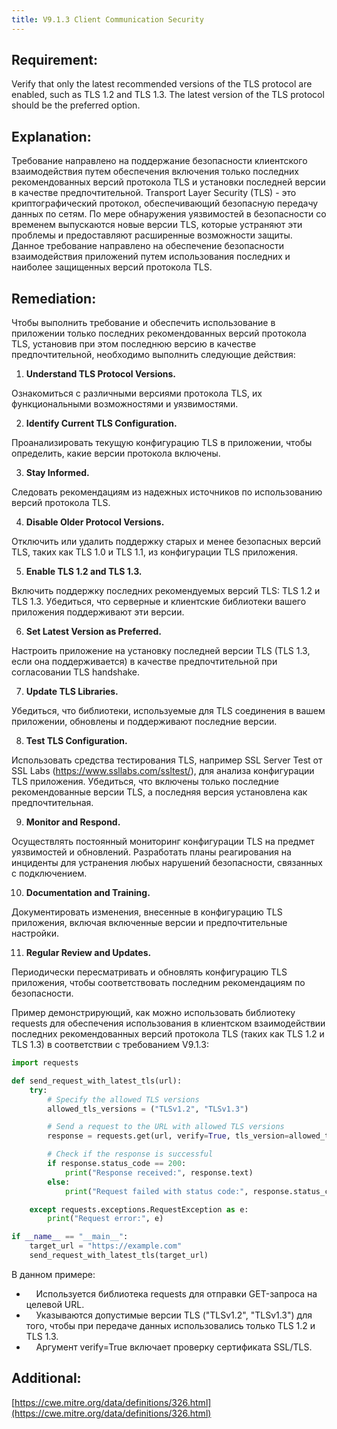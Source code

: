 ```yaml
---
title: V9.1.3 Client Communication Security
---
```




## Requirement:

Verify that only the latest recommended versions of the TLS protocol are enabled, such as TLS 1.2 and TLS 1.3. The latest version of the TLS protocol should be the preferred option.

## Explanation:

Требование направлено на поддержание безопасности клиентского взаимодействия путем обеспечения включения только последних рекомендованных версий протокола TLS и установки последней версии в качестве предпочтительной. Transport Layer Security (TLS) - это криптографический протокол, обеспечивающий безопасную передачу данных по сетям. По мере обнаружения уязвимостей в безопасности со временем выпускаются новые версии TLS, которые устраняют эти проблемы и предоставляют расширенные возможности защиты. Данное требование направлено на обеспечение безопасности взаимодействия приложений путем использования последних и наиболее защищенных версий протокола TLS. 


## Remediation:

Чтобы выполнить требование и обеспечить использование в приложении только последних рекомендованных версий протокола TLS, установив при этом последнюю версию в качестве предпочтительной, необходимо выполнить следующие действия:

1. **Understand TLS Protocol Versions.**

Ознакомиться с различными версиями протокола TLS, их функциональными возможностями и уязвимостями.

2. **Identify Current TLS Configuration.**

Проанализировать текущую конфигурацию TLS в приложении, чтобы определить, какие версии протокола включены.

3. **Stay Informed.**

Следовать рекомендациям из надежных источников по использованию версий протокола TLS.

4. **Disable Older Protocol Versions.**

Отключить или удалить поддержку старых и менее безопасных версий TLS, таких как TLS 1.0 и TLS 1.1, из конфигурации TLS приложения.

5. **Enable TLS 1.2 and TLS 1.3.**

Включить поддержку последних рекомендуемых версий TLS: TLS 1.2 и TLS 1.3. Убедиться, что серверные и клиентские библиотеки вашего приложения поддерживают эти версии.

6. **Set Latest Version as Preferred.**

Настроить приложение на установку последней версии TLS (TLS 1.3, если она поддерживается) в качестве предпочтительной при согласовании TLS handshake.

7. **Update TLS Libraries.**

Убедиться, что библиотеки, используемые для TLS соединения в вашем приложении, обновлены и поддерживают последние версии.

8. **Test TLS Configuration.**

Использовать средства тестирования TLS, например SSL Server Test от SSL Labs (https://www.ssllabs.com/ssltest/), для анализа конфигурации TLS приложения.
Убедиться, что включены только последние рекомендованные версии TLS, а последняя версия установлена как предпочтительная.

9. **Monitor and Respond.**

Осуществлять постоянный мониторинг конфигурации TLS на предмет уязвимостей и обновлений.
Разработать планы реагирования на инциденты для устранения любых нарушений безопасности, связанных с подключением.

10. **Documentation and Training.**

Документировать изменения, внесенные в конфигурацию TLS приложения, включая включенные версии и предпочтительные настройки.

11. **Regular Review and Updates.**

Периодически пересматривать и обновлять конфигурацию TLS приложения, чтобы соответствовать последним рекомендациям по безопасности.


Пример демонстрирующий, как можно использовать библиотеку requests для обеспечения использования в клиентском взаимодействии последних рекомендованных версий протокола TLS (таких как TLS 1.2 и TLS 1.3) в соответствии с требованием V9.1.3:

```python
import requests

def send_request_with_latest_tls(url):
    try:
        # Specify the allowed TLS versions
        allowed_tls_versions = ("TLSv1.2", "TLSv1.3")

        # Send a request to the URL with allowed TLS versions
        response = requests.get(url, verify=True, tls_version=allowed_tls_versions)

        # Check if the response is successful
        if response.status_code == 200:
            print("Response received:", response.text)
        else:
            print("Request failed with status code:", response.status_code)

    except requests.exceptions.RequestException as e:
        print("Request error:", e)

if __name__ == "__main__":
    target_url = "https://example.com"
    send_request_with_latest_tls(target_url)

```

В данном примере:

-     Используется библиотека requests для отправки GET-запроса на целевой URL.
-     Указываются допустимые версии TLS ("TLSv1.2", "TLSv1.3") для того, чтобы при передаче данных использовались только TLS 1.2 и TLS 1.3.
-     Аргумент verify=True включает проверку сертификата SSL/TLS.


## Additional:

[https://cwe.mitre.org/data/definitions/326.html](https://cwe.mitre.org/data/definitions/326.html)

